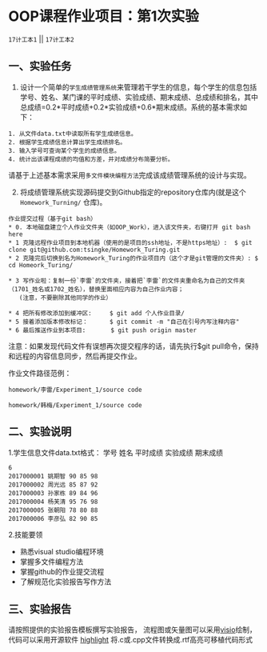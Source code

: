 OOP课程作业项目：第1次实验
======

`17计工本1`  || `17计工本2`

 一、实验任务
------------

1. 设计一个简单的`学生成绩管理系统`来管理若干学生的信息，每个学生的信息包括学号、姓名、某门课的平时成绩、实验成绩、期末成绩、总成绩和排名，其中总成绩=0.2\*平时成绩+0.2\*实验成绩+0.6\*期末成绩。系统的基本需求如下：
```
1. 从文件data.txt中读取所有学生成绩信息。
2. 根据学生成绩信息计算出学生成绩排名。
3. 输入学号可查询某个学生的成绩信息。
4. 统计出该课程成绩的均值和方差，并对成绩分布简要分析。
```
请基于上述基本需求采用`多文件模块编程方法`完成该成绩管理系统的设计与实现。

2. 将成绩管理系统实现源码提交到Github指定的repository仓库内(就是这个`Homework_Turning/` 仓库)。
 
 ```
 作业提交过程（基于git bash）
 * 0. 本地磁盘建立个人作业文件夹（如OOP_Work），进入该文件夹，右键打开 git bash here
 * 1 克隆远程作业项目到本地机器（使用的是项目的ssh地址，不是https地址）:  $ git clone git@github.com:tsingke/Homework_Turing.git
 * 2 克隆完后切换到名为Homework_Turing的作业项目内（这个才是git管理的文件夹）: $ cd Homeork_Turing/
 
 * 3 写作业啦：复制一份`李雷`的文件夹，接着把`李雷`的文件夹重命名为自己的文件夹（1701_姓名或1702_姓名），替换里面相应内容为自己作业内容；
    (注意，不要删除其他同学的作业）
    
 * 4 把所有修改添加到缓冲区:     $ git add 个人作业目录/  
 * 5 接着添加版本修改标记：      $ git commit -m "自己在引号内写注释内容"
 * 6 最后推送作业到本项目:       $ git push origin master
```
注意：如果发现代码文件有误想再次提交程序的话，请先执行$git pull命令，保持和远程的内容信息同步，然后再提交作业。


作业文件路径范例： 

`homework/李雷/Experiment_1/source code`

`homework/韩梅/Experiment_1/source code`


 二、实验说明
------------

1.学生信息文件data.txt格式：
学号 姓名 平时成绩 实验成绩 期末成绩
```
6
2017000001 姚期智 90 85 98
2017000002 周光远 85 87 92
2017000003 孙家栋 89 84 96
2017000004 杨芙清 95 76 98
2017000005 张朝阳 78 80 88
2017000006 李彦弘 82 90 85
```

2.技能要领
* 熟悉visual studio编程环境
* 掌握多文件编程方法
* 掌握github的作业提交流程
* 了解规范化实验报告写作方法

三、实验报告
------------

请按照提供的实验报告模板撰写实验报告， 流程图或矢量图可以采用[visio](https://www.google.com/search?q=Microsoft%20Office%20%E4%B8%93%E4%B8%9A%E5%A2%9E%E5%BC%BA%E7%89%88%202016%20&ie=UTF-8)绘制，代码可以采用开源软件 [highlight](http://www.andre-simon.de/zip/download.php) 将.c或.cpp文件转换成.rtf高亮可移植代码形式
